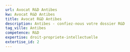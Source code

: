 ```yaml
---
url: Avocat R&D Antibes
kw: Avocat R&D Antibes
title: Avocat R&D Antibes
description: Antibes - confiez-nous votre dossier R&D
tag_ville: Antibes
competence: R&D
expertise: droit-propriete-intellectuelle
extertise_id: 2
---
```

